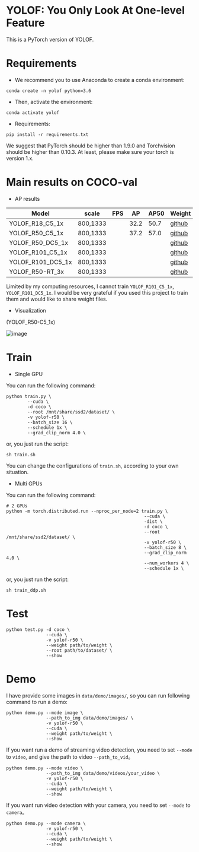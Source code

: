# YOLOF: You Only Look At One-level Feature

This is a PyTorch version of YOLOF.

# Requirements
- We recommend you to use Anaconda to create a conda environment:
```Shell
conda create -n yolof python=3.6
```

- Then, activate the environment:
```Shell
conda activate yolof
```

- Requirements:
```Shell
pip install -r requirements.txt 
```

We suggest that PyTorch should be higher than 1.9.0 and Torchvision should be higher than 0.10.3. At least, please make sure your torch is version 1.x.

# Main results on COCO-val
- AP results

| Model                 |  scale     |  FPS  |   AP   |  AP50  | Weight |  log  |
|-----------------------|------------|-------|--------|--------|--------|-------|
| YOLOF_R18_C5_1x       |  800,1333  |       |  32.2  |  50.7  | [github](https://github.com/yjh0410/PyTorch_YOLOF/releases/download/YOLOF-weight/yolof_r18_C5_1x_32.2.pth) | [log](https://github.com/yjh0410/PyTorch_YOLOF/releases/download/YOLOF-weight/YOLOF-R18-COCO.txt) |
| YOLOF_R50_C5_1x       |  800,1333  |       |  37.2  |  57.0  | [github](https://github.com/yjh0410/PyTorch_YOLOF/releases/download/YOLOF-weight/yolof-r50_C5_1x_37.2.pth) | [log](https://github.com/yjh0410/PyTorch_YOLOF/releases/download/YOLOF-weight/YOLOF-R50-COCO.txt) |
| YOLOF_R50_DC5_1x      |  800,1333  |       |        |        | [github]() | [log]() |
| YOLOF_R101_C5_1x      |  800,1333  |       |        |        | [github]() | [log]() |
| YOLOF_R101_DC5_1x     |  800,1333  |       |        |        | [github]() | [log]() |
| YOLOF_R50-RT_3x       |  800,1333  |       |        |        | [github]() | [log]() |

Limited by my computing resources, I cannot train `YOLOF_R101_C5_1x`, `YOLOF_R101_DC5_1x`.
I would be very grateful if you used this project to train them and would like to share weight files.

- Visualization

(YOLOF_R50-C5_1x)

![image](./img_files/coco_samples.png)

# Train
- Single GPU

You can run the following command:
```Shell
python train.py \
        --cuda \
        -d coco \
        --root /mnt/share/ssd2/dataset/ \
        -v yolof-r50 \
        --batch_size 16 \
        --schedule 1x \
        --grad_clip_norm 4.0 \
```

or, you just run the script:
```Shell
sh train.sh
```

You can change the configurations of `train.sh`, according to your own situation.

- Multi GPUs

You can run the following command:
```Shell
# 2 GPUs
python -m torch.distributed.run --nproc_per_node=2 train.py \
                                                    --cuda \
                                                    -dist \
                                                    -d coco \
                                                    --root /mnt/share/ssd2/dataset/ \
                                                    -v yolof-r50 \
                                                    --batch_size 8 \
                                                    --grad_clip_norm 4.0 \
                                                    --num_workers 4 \
                                                    --schedule 1x \
```

or, you just run the script:
```Shell
sh train_ddp.sh
```

# Test
```Shell
python test.py -d coco \
               --cuda \
               -v yolof-r50 \
               --weight path/to/weight \
               --root path/to/dataset/ \
               --show
```

# Demo
I have provide some images in `data/demo/images/`, so you can run following command to run a demo:

```Shell
python demo.py --mode image \
               --path_to_img data/demo/images/ \
               -v yolof-r50 \
               --cuda \
               --weight path/to/weight \
               --show
```

If you want run a demo of streaming video detection, you need to set `--mode` to `video`, and give the path to video `--path_to_vid`。

```Shell
python demo.py --mode video \
               --path_to_img data/demo/videos/your_video \
               -v yolof-r50 \
               --cuda \
               --weight path/to/weight \
               --show
```

If you want run video detection with your camera, you need to set `--mode` to `camera`。

```Shell
python demo.py --mode camera \
               -v yolof-r50 \
               --cuda \
               --weight path/to/weight \
               --show
```
